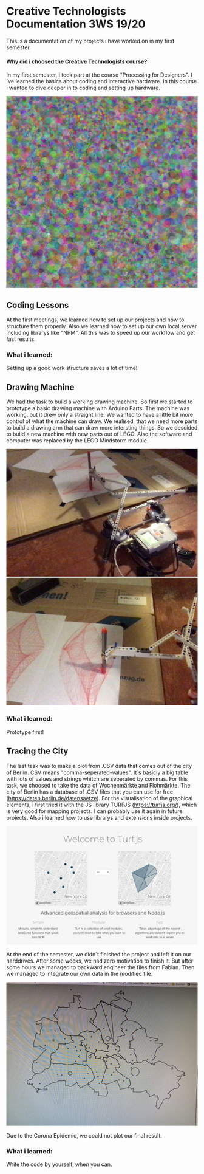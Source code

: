 # Creative Technologists Documentation 3WS 19/20 
This is a documentation of my projects i have worked on in my first semester.

#### Why did i choosed the Creative Technologists course? 

In my first semester, i took part at the course "Processing for Designers". I´ve learned the basics about coding and interactive hardware. In this course i wanted to dive deeper in to coding and setting up hardware.

![Sketch 1](/img/b1.png)

## Coding Lessons

At the first meetings, we learned how to set up our projects and how to structure them properly. Also we learned how to set up our own local server including librarys like "NPM". All this was to speed up our workflow and get fast results.

### What i learned:

Setting up a good work structure saves a lot of time!

## Drawing Machine

We had the task to build a working drawing machine. So first we started to prototype a basic drawing machine with Arduino Parts. The machine was working, but it drew only a straight line. We wanted to have a little bit more control of what the machine can draw. We realised, that we need more parts to build a drawing arm that can draw more intersting things. So we descided to build a new machine with new parts out of LEGO. Also the software and computer was replaced by the LEGO Mindstorm module. 

![Drawing Machine](/img/photo_2020-03-26_12-36-35.jpg)
![Drawing Machine](/img/photo_2020-03-26_12-36-40.jpg)

### What i learned:

Prototype first!


## Tracing the City

The last task was to make a plot from .CSV data that comes out of the city of Berlin. CSV means "comma-seperated-values". It´s basicly a big table with lots of values and strings whitch are seperated by commas. 
For this task, we choosed to take the data of Wochenmärkte and Flohmärkte. The city of Berlin has a database of .CSV files that you can use for free (https://daten.berlin.de/datensaetze). For the visualisation of the graphical elements, i first tried it with the JS library TURFJS (https://turfjs.org/), which is very good for mapping projects. I can probably use it again in future projects. Also i learned how to use librarys and extensions inside projects.

![TURFJS](/img/turfjs.png)

At the end of the semester, we didn´t finished the project and left it on our harddrives. After some weeks, we had zero motivation to finish it. But after some hours we managed to backward engineer the files from Fabian. Then we managed to integrate our own data in the modified file. 

![Drawing Machine](/img/index.jpg)


Due to the Corona Epidemic, we could not plot our final result.

### What i learned:

Write the code by yourself, when you can.







